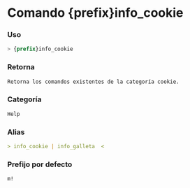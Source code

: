 # Comando {prefix}info_cookie
### Uso
```css
> {prefix}info_cookie
```

### Retorna
```md
Retorna los comandos existentes de la categoría cookie.
```

### Categoría
```md
Help
```

### Alias
```md
> info_cookie | info_galleta  <
```

### Prefijo por defecto
```css
m!
```